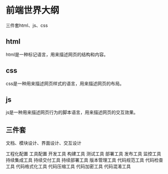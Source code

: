 # 前端世界大纲
三件套html、js、css

## html
html是一种标记语言，用来描述网页的结构和内容。

## css
css是一种用来描述网页样式的语言，用来描述网页的布局。

## js
js是一种用来描述网页行为的脚本语言，用来描述网页的交互效果。

## 三件套

文档、模块设计、界面设计、交互设计

工程化配置
工具配置
开发工具
构建工具
测试工具
部署工具
发布工具
监控工具
持续集成工具
持续交付工具
持续部署工具
版本管理工具
代码规范工具
代码检查工具
代码格式化工具
代码压缩工具
代码加密工具
代码混淆工具

  
